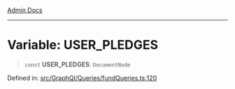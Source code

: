 [Admin Docs](/)

---

# Variable: USER_PLEDGES

> `const` **USER_PLEDGES**: `DocumentNode`

Defined in: [src/GraphQl/Queries/fundQueries.ts:120](https://github.com/PalisadoesFoundation/talawa-admin/blob/main/src/GraphQl/Queries/fundQueries.ts#L120)
